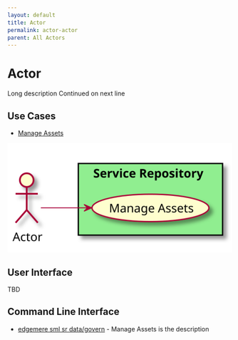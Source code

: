 ```yaml
---
layout: default
title: Actor
permalink: actor-actor
parent: All Actors
---
```


# Actor

Long description Continued on next line



## Use Cases

* [Manage Assets](usecase-ManageAssets)

  
![Use Case Diagram](./usecase.svg)

## User Interface
TBD

## Command Line Interface
* [ edgemere sml sr data/govern](action--edgemere-sml-sr-data-govern) - Manage Assets is the description

